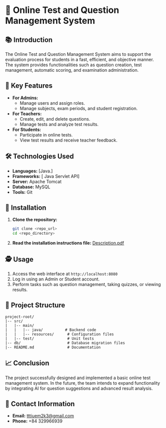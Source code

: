 # 🔧 Online Test and Question Management System

## 📚 Introduction

The Online Test and Question Management System aims to support the evaluation process for students in a fast, efficient, and objective manner. The system provides functionalities such as question creation, test management, automatic scoring, and examination administration.

## 🔄 Key Features

- **For Admins:**
  - Manage users and assign roles.
  - Manage subjects, exam periods, and student registration.
- **For Teachers:**
  - Create, edit, and delete questions.
  - Manage tests and analyze test results.
- **For Students:**
  - Participate in online tests.
  - View test results and receive teacher feedback.

## 🛠️ Technologies Used

- **Languages:** [Java.]
- **Frameworks:** [ Java Servlet API]
- **Server:** Apache Tomcat
- **Database:** MySQL
- **Tools:** Git

## 🔧 Installation

1. **Clone the repository:**
   ```bash
   git clone <repo_url>
   cd <repo_directory>
   ```
2. **Read the installation instructions file:**
   [Description.pdf](Description.pdf)

## 🕵️ Usage

1. Access the web interface at `http://localhost:8080`
2. Log in using an Admin or Student account.
3. Perform tasks such as question management, taking quizzes, or viewing results.

## 🔫 Project Structure
```
project-root/
|-- src/
|   |-- main/
|   |   |-- java/          # Backend code
|   |   |-- resources/      # Configuration files
|   |-- test/               # Unit tests
|-- db/                     # Database migration files
|-- README.md               # Documentation
```
## 📈 Conclusion

The project successfully designed and implemented a basic online test management system. In the future, the team intends to expand functionality by integrating AI for question suggestions and advanced result analysis.

## 📢 Contact Information
- **Email:** tttiuem2k3@gmail.com
- **Phone:** +84 329966939
